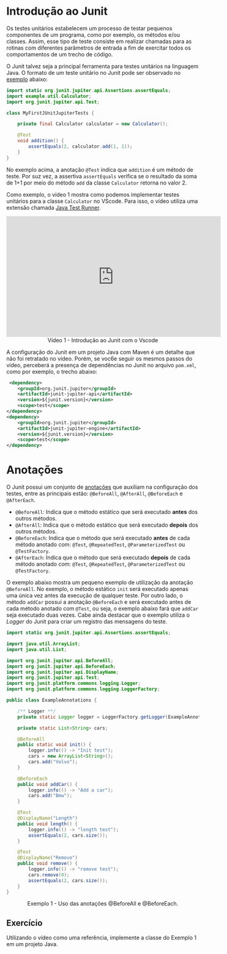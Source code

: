 # Introdução ao Junit

Os testes unitários estabelecem um processo de testar pequenos componentes de um programa, como por exemplo, os métodos e/ou classes. Assim, esse tipo de teste consiste em realizar chamadas para as rotinas com diferentes parâmetros de entrada a fim de exercitar todos os comportamentos de um trecho de código.

O Junit talvez seja a principal ferramenta para testes unitários na linguagem Java. O formato de um teste unitário no Junit pode ser observado no [exemplo](https://junit.org/junit5/docs/current/user-guide/#writing-tests) abaixo:

```java
import static org.junit.jupiter.api.Assertions.assertEquals;
import example.util.Calculator;
import org.junit.jupiter.api.Test;

class MyFirstJUnitJupiterTests {

    private final Calculator calculator = new Calculator();

    @Test
    void addition() {
        assertEquals(2, calculator.add(1, 1));
    }
}
```

No exemplo acima, a anotação `@Test` indica que `addition` é um método de teste. Por suz vez, a assertiva `assertEquals` verifica se o resultado da soma de 1+1 por meio do método `add` da classe `Calculator` retorna no valor 2.

Como exemplo, o vídeo 1 mostra como podemos implementar testes unitários para a classe `Calculator` no VScode. Para isso, o vídeo utiliza uma extensão chamada [Java Test Runner](https://marketplace.visualstudio.com/items?itemName=vscjava.vscode-java-test).

<center>
    <iframe
    width="560" height="315"
    src="https://www.youtube.com/embed/N_FWR1MJ37o"
    frameborder="0"
    allow="accelerometer; autoplay; clipboard-write; encrypted-media; gyroscope; picture-in-picture"
    allowfullscreen>
    </iframe>
    <br/>
    Vídeo 1 - Introdução ao Junit com o Vscode
</center>

A configuração do Junit em um projeto Java com Maven é um detalhe que não foi retratado no vídeo. Porém, se voc6e seguir os mesmos passos do vídeo, perceberá a presença de dependências no Junit no arquivo `pom.xml`, como por exemplo, o trecho abaixo: 

```xml
 <dependency>
    <groupId>org.junit.jupiter</groupId>
    <artifactId>junit-jupiter-api</artifactId>
    <version>${junit.version}</version>
    <scope>test</scope>
</dependency>
<dependency>
    <groupId>org.junit.jupiter</groupId>
    <artifactId>junit-jupiter-engine</artifactId>
    <version>${junit.version}</version>
    <scope>test</scope>
</dependency>
```

# Anotações

O Junit possui um conjunto de [anotações](https://junit.org/junit5/docs/current/user-guide/#writing-tests-annotations) que auxiliam na configuração dos testes, entre as principais estão: `@BeforeAll`, `@AfterAll`, `@BeforeEach` e `@AfterEach`.

* `@BeforeAll`: Indica que o método estático que será executado **antes** dos outros métodos.
* `@AfterAll`: Indica que o método estático que será executado **depois** dos outros métodos.
* `@BeforeEach`: Indica que o método que será executado **antes** de cada método anotado com: `@Test`, `@RepeatedTest`, `@ParameterizedTest` ou `@TestFactory`.
* `@AfterEach`: Indica que o método que será executado **depois** de cada método anotado com: `@Test`, `@RepeatedTest`, `@ParameterizedTest` ou `@TestFactory`.

O exemplo abaixo mostra um pequeno exemplo de utilização da anotação `@BeforeAll`. No exemplo, o método estático `init` será executado apenas uma única vez antes da execução de qualquer teste. Por outro lado, o método `addCar` possui a anotação `@BeforeEach` e será executado antes de cada método anotado com `@Test`, ou seja, o exemplo abaixo fará que `addCar` seja executado duas vezes. Cabe ainda destacar que o exemplo utiliza o *Logger* do Junit para criar um registro das mensagens do teste.

```java
import static org.junit.jupiter.api.Assertions.assertEquals;

import java.util.ArrayList;
import java.util.List;

import org.junit.jupiter.api.BeforeAll;
import org.junit.jupiter.api.BeforeEach;
import org.junit.jupiter.api.DisplayName;
import org.junit.jupiter.api.Test;
import org.junit.platform.commons.logging.Logger;
import org.junit.platform.commons.logging.LoggerFactory;

public class ExampleAnnotations {

    /** Logger **/
    private static Logger logger = LoggerFactory.getLogger(ExampleAnnotations.class);

    private static List<String> cars;

    @BeforeAll
    public static void init() {
        logger.info(() -> "Init test");
        cars = new ArrayList<String>();
        cars.add("Volvo");
    }

    @BeforeEach
    public void addCar() {
        logger.info(() -> "Add a car");
        cars.add("Bmw");
    }

    @Test
    @DisplayName("Length")
    public void length() {
        logger.info(() -> "length test");
        assertEquals(2, cars.size());
    }

    @Test
    @DisplayName("Remove")
    public void remove() {
        logger.info(() -> "remove test");
        cars.remove(0);
        assertEquals(2, cars.size());
    }
}
```

<center>
Exemplo 1 - Uso das anotações @BeforeAll e @BeforeEach.
</center>

## Exercício

Utilizando o vídeo como uma referência, implemente a classe do Exemplo 1 em um projeto Java.